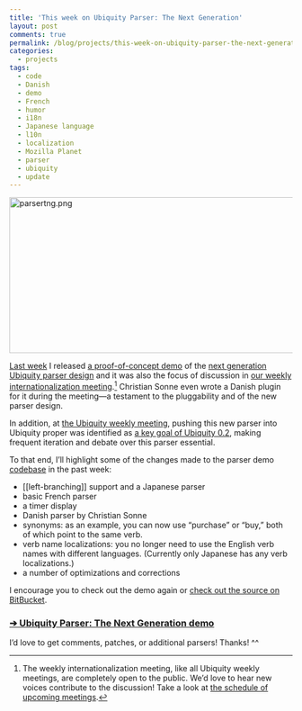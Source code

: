 ```yaml
---
title: 'This week on Ubiquity Parser: The Next Generation'
layout: post
comments: true
permalink: /blog/projects/this-week-on-ubiquity-parser-the-next-generation/
categories:
  - projects
tags:
  - code
  - Danish
  - demo
  - French
  - humor
  - i18n
  - Japanese language
  - l10n
  - localization
  - Mozilla Planet
  - parser
  - ubiquity
  - update
---
```

<img src="http://mitcho.com/blog/wp-content/uploads/2009/03/parsertng.png" alt="parsertng.png" border="0" width="649" height="277" />

[Last week][1] I released [a proof-of-concept demo][2] of the [next generation Ubiquity parser design][3] and it was also the focus of discussion in [our weekly internationalization meeting][4].[^1] Christian Sonne even wrote a Danish plugin for it during the meeting—a testament to the pluggability and of the new parser design.

In addition, at [the Ubiquity weekly meeting][5], pushing this new parser into Ubiquity proper was identified as [a key goal of Ubiquity 0.2][6], making frequent iteration and debate over this parser essential.

To that end, I&#8217;ll highlight some of the changes made to the parser demo [codebase][7] in the past week: <!--more-->

*   [[left-branching]] support and a Japanese parser
*   basic French parser
*   a timer display
*   Danish parser by Christian Sonne
*   synonyms: as an example, you can now use &#8220;purchase&#8221; or &#8220;buy,&#8221; both of which point to the same verb.
*   verb name localizations: you no longer need to use the English verb names with different languages. (Currently only Japanese has any verb localizations.)
*   a number of optimizations and corrections

I encourage you to check out the demo again or [check out the source on BitBucket][7].

### [➔ Ubiquity Parser: The Next Generation demo][2]

I&#8217;d love to get comments, patches, or additional parsers! Thanks! ^^

[^1]:    
    The weekly internationalization meeting, like all Ubiquity weekly meetings, are completely open to the public. We&#8217;d love to hear new voices contribute to the discussion! Take a look at [the schedule of upcoming meetings][8].

 [1]: http://mitcho.com/blog/projects/ubiquity-parser-the-next-generation-demo/
 [2]: http://mitcho.com/code/ubiquity/parser-demo/
 [3]: https://wiki.mozilla.org/User:Mitcho/ParserTNG
 [4]: https://wiki.mozilla.org/Labs/Ubiquity/Meetings/2009-03-24_i18n_Meeting
 [5]: https://wiki.mozilla.org/Labs/Ubiquity/Meetings/2009-03-25_Weekly_Meeting
 [6]: https://wiki.mozilla.org/Labs/Ubiquity/0.2_Roadmap_Proposals
 [7]: http://bitbucket.org/mitcho/ubiquity-playground/
 [8]: https://wiki.mozilla.org/Labs/Ubiquity/Meetings